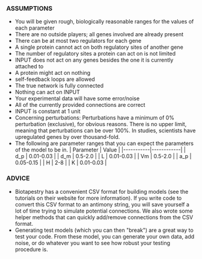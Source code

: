 ### ASSUMPTIONS
* You will be given rough, biologically reasonable ranges for the values of each parameter
* There are no outside players; all genes involved are already present
* There can be at most two regulators for each gene
* A single protein cannot act on both regulatory sites of another gene
* The number of regulatory sites a protein can act on is not limited
* INPUT does not act on any genes besides the one it is currently attached to
* A protein might act on nothing
* self-feedback loops are allowed
* The true network is fully connected
* Nothing can act on INPUT
* Your experimental data will have some error/noise
* All of the currently provided connections are correct
* INPUT is constant at 1 unit
* Concerning perturbations: Perturbations have a minimum of 0% perturbation (exclusive), for obvious reasons. There is no upper limit, meaning that perturbations can be over 100%. In studies, scientists have upregulated genes by over thousand-fold.
* The following are parameter ranges that you can expect the parameters of the model to be in.
| Parameter | Value      |
|-----------|------------|
| d_p       | 0.01-0.03  |
| d_m       | 0.5-2.0    |
| L         | 0.01-0.03  |
| Vm        | 0.5-2.0    |
| a_p       | 0.05-0.15  |
| H         | 2-8        |
| K         | 0.01-0.03  |

### ADVICE
* Biotapestry has a convenient CSV format for building models (see the tutorials on their website
	for more information). If you write code to convert this CSV format to an antimony string,
	you will save yourself a lot of time trying to simulate potential connections. We also wrote
	some helper methods that can quickly add/remove connections from the CSV format.
* Generating test models (which you can then "break") are a great way to test your code. From these
 	 model, you can generate your own data, add noise, or do whatever you want to see how
	 robust your testing procedure is.
